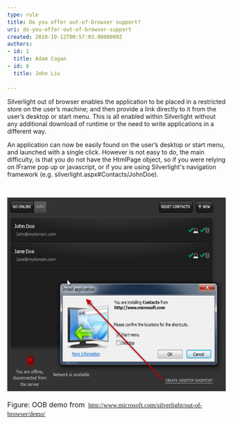 ```yaml
---
type: rule
title: Do you offer out-of-browser support?
uri: do-you-offer-out-of-browser-support
created: 2010-10-12T00:57:03.0000000Z
authors:
- id: 1
  title: Adam Cogan
- id: 8
  title: John Liu

---
```




<span class='intro'> Silverlight out of browser enables the application to be placed in a restricted store on the user’s machine; and then provide a link directly to it from the user’s desktop or start menu. This is all enabled within Silverlight without any additional download of runtime or the need to write applications in a different way. 
 </span>

  <p>An application can now be easily found on the user’s desktop or start menu, and launched with a single click. However is not easy to do, the main difficulty, is that you do not have the HtmlPage object, so if you were relying on IFrame pop up or javascript, or if you are using Silverlight's navigation framework (e.g. silverlight.aspx#Contacts/JohnDoe).</p>
<br>
<p><font class="ms-rteCustom-ImageArea" size="+0"><img width="587" height="445" alt="" src="OOB.jpg" /></font><br>
<br>
<font class="ms-rteCustom-FigureGood" size="+0">Figure&#58; OOB demo from&#160;<span style="font-family&#58;'calibri','sans-serif';font-size&#58;11pt;"><span><b>&#160;</b></span><span style="font-family&#58;'calibri','sans-serif';font-size&#58;11pt;"><a href="http&#58;//www.microsoft.com/silverlight/out-of-browser/demo/">http&#58;//www.microsoft.com/silverlight/out-of-browser/demo/</a></span></span></font></p>



